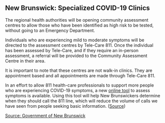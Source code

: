 ## New Brunswick: Specialized COVID-19 Clinics

The regional health authorities will be opening community assessment centres to allow those who have been identified as high risk to be tested, without going to an Emergency Department.

Individuals who are experiencing mild to moderate symptoms will be directed to the assessment centres by Tele-Care 811. Once the individual has been assessed by Tele-Care, and if they require an in-person assessment, a referral will be provided to the Community Assessment Centre in their area.

It is important to note that these centres are not walk-in clinics. They are appointment based and all appointments are made through Tele-Care 811.

In an effort to allow 811 health-care professionals to support more people who are experiencing COVID-19 symptoms, a new [online tool](https://www2.gnb.ca/content/gnb/en/departments/ocmoh/cdc/content/respiratory_diseases/coronavirus/assessment.html#/app;age=45;units=years;gender=female/symptom-checker/guides/399/what-to-do) to assess symptoms is available. Using this tool will help New Brunswickers determine when they should call the 811 line, which will reduce the volume of calls we have seen from people seeking basic information. ([Source](https://www2.gnb.ca/content/gnb/en/news/news_release.2020.03.0144.html))

[Source: Government of New Brunswick](https://www2.gnb.ca/content/gnb/en/news/news_release.2020.03.0127.html)
